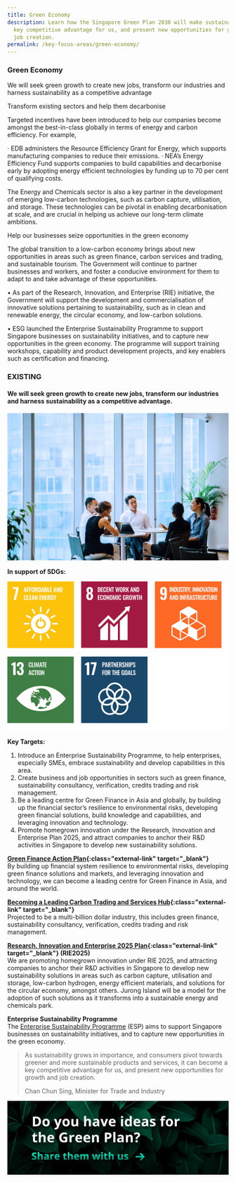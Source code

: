 ```yaml
---
title: Green Economy
description: Learn how the Singapore Green Plan 2030 will make sustainability a
  key competitive advantage for us, and present new opportunities for growth and
  job creation.
permalink: /key-focus-areas/green-economy/
---
```

### Green Economy

We will seek green growth to create new jobs, transform our industries and harness sustainability as a competitive advantage

Transform existing sectors and help them decarbonise
 
Targeted incentives have been introduced to help our companies become amongst the best-in-class globally in terms of energy and carbon efficiency. For example,
 
·      EDB administers the Resource Efficiency Grant for Energy, which supports manufacturing companies to reduce their emissions.
·      NEA’s Energy Efficiency Fund supports companies to build capabilities and decarbonise early by adopting energy efficient technologies by funding up to 70 per cent of qualifying costs.
 
The Energy and Chemicals sector is also a key partner in the development of emerging low-carbon technologies, such as carbon capture, utilisation, and storage. These technologies can be pivotal in enabling decarbonisation at scale, and are crucial in helping us achieve our long-term climate ambitions. 

 
Help our businesses seize opportunities in the green economy
 
The global transition to a low-carbon economy brings about new opportunities in areas such as green finance, carbon services and trading, and sustainable tourism. The Government will continue to partner businesses and workers, and foster a conducive environment for them to adapt to and take advantage of these opportunities.
 
•	As part of the Research, Innovation, and Enterprise (RIE) initiative, the Government will support the development and commercialisation of innovative solutions pertaining to sustainability, such as in clean and renewable energy, the circular economy, and low-carbon solutions.

•	ESG launched the Enterprise Sustainability Programme to support Singapore businesses on sustainability initiatives, and to capture new opportunities in the green economy. The programme will support training workshops, capability and product development projects, and key enablers such as certification and financing.




### EXISTING


#### We will seek green growth to create new jobs, transform our industries and harness sustainability as a competitive advantage.

![Green Economy](/images/framework/framework_greeneconomy.jpg)

**In support of SDGs:**

<div class="sdg-container">
	<img class="sdg-image" src="/images/framework/greeneconomy_01.jpg" alt="7 8 9" />
	<img class="sdg-image" src="/images/framework/greeneconomy_02.jpg" alt="13 17" />
</div>

**Key Targets:**
1. Introduce an Enterprise Sustainability Programme, to help enterprises, especially SMEs, embrace sustainability and develop capabilities in this area.
2. Create business and job opportunities in sectors such as green finance, sustainability consultancy, verification, credits trading and risk management.
3. Be a leading centre for Green Finance in Asia and globally, by building up the financial sector’s resilience to environmental risks, developing green financial solutions, build knowledge and capabilities, and leveraging innovation and technology.
4. Promote homegrown innovation under the Research, Innovation and Enterprise Plan 2025, and attract companies to anchor their R&D activities in Singapore to develop new sustainability solutions.

**[Green Finance Action Plan](https://www.mas.gov.sg/who-we-are/annual-reports/annual-report-2019-2020/greening-the-financial-system){:class="external-link" target="_blank"}**  
By building up financial system resilience to environmental risks, developing green finance solutions and markets, and leveraging innovation and technology, we can become a leading centre for Green Finance in Asia, and around the world.

**[Becoming a Leading Carbon Trading and Services Hub](https://www.nccs.gov.sg/singapores-climate-action/carbon-services-and-climate-finance/){:class="external-link" target="_blank"}**  
Projected to be a multi-billion dollar industry, this includes green finance, sustainability consultancy, verification, credits trading and risk management. 

**[Research, Innovation and Enterprise 2025 Plan](https://www.nrf.gov.sg/rie2025-plan){:class="external-link" target="_blank"} (RIE2025)**  
We are promoting homegrown innovation under RIE 2025, and attracting companies to anchor their R&D activities in Singapore to develop new sustainability solutions in areas such as carbon capture, utilisation and storage, low-carbon hydrogen, energy efficient materials, and solutions for the circular economy, amongst others. Jurong Island will be a model for the adoption of such solutions as it transforms into a sustainable energy and chemicals park.

**Enterprise Sustainability Programme**  
The [Enterprise Sustainability Programme](https://www.enterprisesg.gov.sg/ESP) (ESP) aims to support Singapore businesses on sustainability initiatives, and to capture new opportunities in the green economy.

<blockquote>
  <p>As sustainability grows in importance, and consumers pivot towards greener and more sustainable products and services, it can become a key competitive advantage for us, and present new opportunities for growth and job creation.</p>
  <span class="author">Chan Chun Sing, Minister for Trade and Industry</span>
</blockquote>

[![Ideas](/images/framework/framework_ideas.jpg)](https://form.gov.sg/6013d365bedd790011bb9c86)
